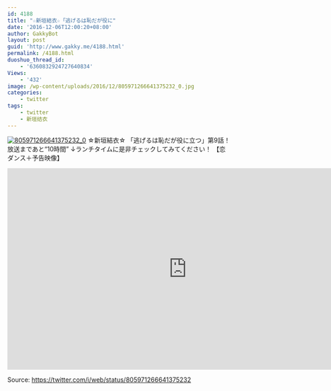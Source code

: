 ```yaml
---
id: 4188
title: "☆新垣結衣☆「逃げるは恥だが役に"
date: '2016-12-06T12:00:20+08:00'
author: GakkyBot
layout: post
guid: 'http://www.gakky.me/4188.html'
permalink: /4188.html
duoshuo_thread_id:
    - '6360832924727640834'
Views:
    - '432'
image: /wp-content/uploads/2016/12/805971266641375232_0.jpg
categories:
    - twitter
tags:
    - twitter
    - 新垣结衣
---
```


[![805971266641375232_0](http://www.yui-aragaki.org/wp-content/uploads/2016/12/805971266641375232_0.jpg)](http://www.yui-aragaki.org/wp-content/uploads/2016/12/805971266641375232_0.jpg)
☆新垣結衣☆
「逃げるは恥だが役に立つ」第9話！
放送まであと“10時間”
↓ランチタイムに是非チェックしてみてください！
【恋ダンス＋予告映像】
<iframe allowfullscreen="" frameborder="0" height="456" loading="lazy" src="https://www.youtube.com/embed/loDSHuiaR2A?feature=oembed" width="810"></iframe>

Source: <https://twitter.com/i/web/status/805971266641375232>
